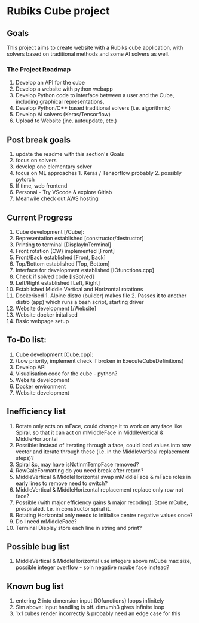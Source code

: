# Rubiks Cube project
## Goals

This project aims to create website with a Rubiks cube application, with solvers
based on traditional methods and some AI solvers as well.  

### The Project Roadmap

1. Develop an API for the cube
2. Develop a website with python webapp
3. Develop Python code to interface between a user and the Cube, including graphical representations,
4. Develop Python/C++ based traditional solvers (i.e. algorithmic)
5. Develop AI solvers (Keras/Tensorflow)
6. Upload to Website (inc. autoupdate, etc.)

## Post break goals
1. update the readme with this section's Goals
2. focus on solvers
  1. develop one elementary solver
  2. focus on ML approaches
    1. Keras / Tensorflow probably
    2. possibly pytorch
3. If time, web frontend
5. Personal - Try VScode & explore Gitlab
6. Meanwile check out AWS hosting 

## Current Progress

1. Cube development [/Cube]:
  1. Representation established [constructor/destructor]
  2. Printing to terminal [DisplayInTerminal]
  3. Front rotation (CW) implemented [Front]
  4. Front/Back established [Front, Back]
  5. Top/Bottom established [Top, Bottom]
  6. Interface for development established [IOfunctions.cpp]
  7. Check if solved code [IsSolved]
  8. Left/Right established [Left, Right]
  1. Established Middle Vertical and Horizontal rotations
  1. Dockerised
    1. Alpine distro (builder) makes file
    2. Passes it to another distro (app) which runs a bash script, starting driver
2. Website development [/Website]
  1. Website docker initalised
  2. Basic webpage setup

## To-Do list:

1. Cube development [Cube.cpp]:
  1. (Low priority, implement check if broken in ExecuteCubeDefinitions)
  1. Develop API
  3. Visualisation code for the cube - python?
2. Website development
  2. Docker environment
  2. Website development

## Inefficiency list
1. Rotate only acts on mFace, could change it to work on any face like Spiral,
so that it can act on mMiddleFace in MiddleVertical & MiddleHorizontal
2. Possible: Instead of iterating through a face, could load values into row
vector and iterate through these (i.e. in the MiddleVertical replacement steps)?
3. Spiral &c, may have isNotInmTempFace removed?
4. RowCalcFormatting do you need break after return?
5. MiddleVertical & MiddleHorizontal swap mMiddleFace & mFace roles in early
lines to remove need to switch?
6. MiddleVertical & MiddleHorizontal replacement replace only row not face?
7. Possible (with major efficiency gains & major recoding): Store mCube,
prespiraled. I.e. in constructor spiral it.
8. Rotating Horizontal only needs to initialise centre negative values once?
0. Do I need mMiddleFace?
0. Terminal Display store each line in string and print?

## Possible bug list
1. MiddleVertical & MiddleHorizontal use integers above mCube max size, possible
 integer overflow - soln negative mcube face instead?


## Known bug list
1. entering 2 into dimension input {IOfunctions} loops infinitely
2. Sim above: Input handling is off. dim=mh3 gives infinite loop
2. 1x1 cubes render incorrectly & probably need an edge case for this
